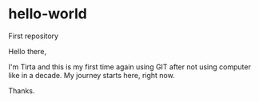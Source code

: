 # hello-world
First repository

Hello there,

I'm Tirta and this is my first time again using GIT after not using computer like in a decade.
My journey starts here, right now.

Thanks.
